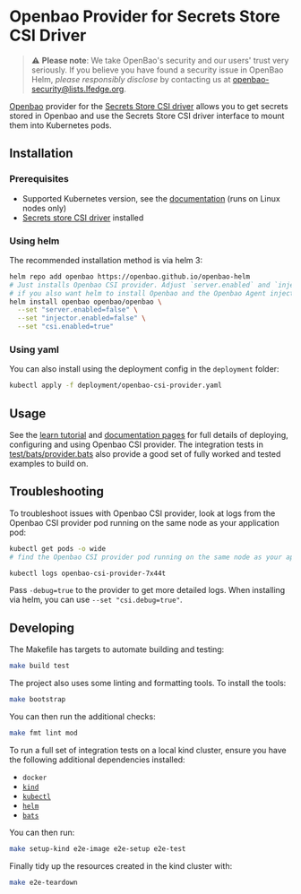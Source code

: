 # Openbao Provider for Secrets Store CSI Driver

> :warning: **Please note**: We take OpenBao's security and our users' trust very seriously. If
you believe you have found a security issue in OpenBao Helm, _please responsibly disclose_
by contacting us at [openbao-security@lists.lfedge.org](mailto:openbao-security@lists.lfedge.org).


[Openbao](https://openbao.org) provider for the [Secrets Store CSI driver](https://github.com/kubernetes-sigs/secrets-store-csi-driver) allows you to get secrets stored in
Openbao and use the Secrets Store CSI driver interface to mount them into Kubernetes pods.

## Installation

### Prerequisites

* Supported Kubernetes version, see the [documentation](https://openbao.org/docs/platform/k8s/csi#supported-kubernetes-versions) (runs on Linux nodes only)
* [Secrets store CSI driver](https://secrets-store-csi-driver.sigs.k8s.io/getting-started/installation.html) installed

### Using helm

The recommended installation method is via helm 3:

```bash
helm repo add openbao https://openbao.github.io/openbao-helm
# Just installs Openbao CSI provider. Adjust `server.enabled` and `injector.enabled`
# if you also want helm to install Openbao and the Openbao Agent injector.
helm install openbao openbao/openbao \
  --set "server.enabled=false" \
  --set "injector.enabled=false" \
  --set "csi.enabled=true"
```

### Using yaml

You can also install using the deployment config in the `deployment` folder:

```bash
kubectl apply -f deployment/openbao-csi-provider.yaml
```

## Usage

See the [learn tutorial](https://openbao.org/tutorials/openbao/kubernetes-secret-store-driver)
and [documentation pages](https://openbao.org/docs/platform/k8s/csi) for
full details of deploying, configuring and using Openbao CSI provider. The
integration tests in [test/bats/provider.bats](./test/bats/provider.bats) also
provide a good set of fully worked and tested examples to build on.

## Troubleshooting

To troubleshoot issues with Openbao CSI provider, look at logs from the Openbao CSI
provider pod running on the same node as your application pod:

  ```bash
  kubectl get pods -o wide
  # find the Openbao CSI provider pod running on the same node as your application pod

  kubectl logs openbao-csi-provider-7x44t
  ```

Pass `-debug=true` to the provider to get more detailed logs. When installing
via helm, you can use `--set "csi.debug=true"`.

## Developing

The Makefile has targets to automate building and testing:

```bash
make build test
```

The project also uses some linting and formatting tools. To install the tools:

```bash
make bootstrap
```

You can then run the additional checks:

```bash
make fmt lint mod
```

To run a full set of integration tests on a local kind cluster, ensure you have
the following additional dependencies installed:

* `docker`
* [`kind`](https://github.com/kubernetes-sigs/kind)
* [`kubectl`](https://kubernetes.io/docs/tasks/tools/)
* [`helm`](https://helm.sh/docs/intro/install/)
* [`bats`](https://bats-core.readthedocs.io/en/stable/installation.html)

You can then run:

```bash
make setup-kind e2e-image e2e-setup e2e-test
```

Finally tidy up the resources created in the kind cluster with:

```bash
make e2e-teardown
```
